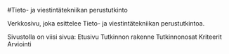 #Tieto- ja viestintätekniikan perustutkinto


Verkkosivu, joka esittelee Tieto- ja viestintätekniikan perustutkintoa.

Sivustolla on viisi sivua:
Etusivu
Tutkinnon rakenne
Tutkinnonosat
Kriteerit
Arviointi